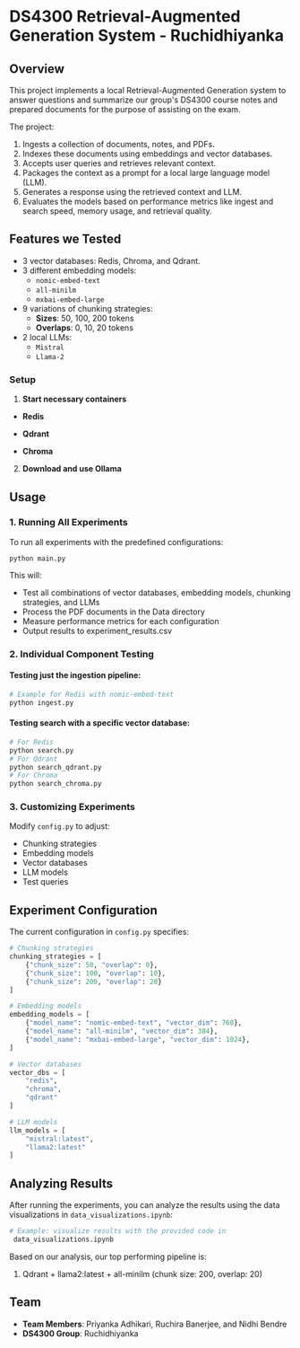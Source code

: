 # DS4300 Retrieval-Augmented Generation System - Ruchidhiyanka

## Overview
This project implements a local Retrieval-Augmented Generation system to answer questions and summarize our group's DS4300 course notes and prepared documents for the purpose of assisting on the exam. 

The project:
1. Ingests a collection of documents, notes, and PDFs.
2. Indexes these documents using embeddings and vector databases.
3. Accepts user queries and retrieves relevant context.
4. Packages the context as a prompt for a local large language model (LLM).
5. Generates a response using the retrieved context and LLM.
6. Evaluates the models based on performance metrics like ingest and search speed, memory usage, and retrieval quality.

## Features we Tested
- 3 vector databases: Redis, Chroma, and Qdrant.
- 3 different embedding models:
  - `nomic-embed-text`
  - `all-minilm`
  - `mxbai-embed-large`
- 9 variations of chunking strategies:
  - **Sizes**: 50, 100, 200 tokens
  - **Overlaps**: 0, 10, 20 tokens
- 2 local LLMs:
  - `Mistral`
  - `Llama-2`

### Setup

1. **Start necessary containers**
- **Redis**

- **Qdrant**

- **Chroma**

2. **Download and use Ollama**

## Usage
### 1. Running All Experiments
To run all experiments with the predefined configurations:
```
python main.py
```

This will:
- Test all combinations of vector databases, embedding models, chunking strategies, and LLMs
- Process the PDF documents in the Data directory
- Measure performance metrics for each configuration
- Output results to experiment_results.csv

### 2. Individual Component Testing
#### Testing just the ingestion pipeline:
```bash
# Example for Redis with nomic-embed-text
python ingest.py
```

#### Testing search with a specific vector database:
```bash
# For Redis
python search.py
# For Qdrant
python search_qdrant.py
# For Chroma
python search_chroma.py
```

### 3. Customizing Experiments
Modify `config.py` to adjust:
- Chunking strategies
- Embedding models
- Vector databases
- LLM models
- Test queries

## Experiment Configuration
The current configuration in `config.py` specifies:

```python
# Chunking strategies
chunking_strategies = [
    {"chunk_size": 50, "overlap": 0},
    {"chunk_size": 100, "overlap": 10},
    {"chunk_size": 200, "overlap": 20}
]

# Embedding models
embedding_models = [
    {"model_name": "nomic-embed-text", "vector_dim": 768},
    {"model_name": "all-minilm", "vector_dim": 384},
    {"model_name": "mxbai-embed-large", "vector_dim": 1024},
]

# Vector databases
vector_dbs = [
    "redis",
    "chroma",
    "qdrant"
]

# LLM models
llm_models = [
    "mistral:latest",
    "llama2:latest"
]
```

## Analyzing Results
After running the experiments, you can analyze the results using the data visualizations in `data_visualizations.ipynb`:

```bash
# Example: visualize results with the provided code in
 data_visualizations.ipynb
```

Based on our analysis, our top performing pipeline is:
1. Qdrant + llama2:latest + all-minilm (chunk size: 200, overlap: 20)

## Team
- **Team Members**: Priyanka Adhikari, Ruchira Banerjee, and Nidhi Bendre
- **DS4300 Group**: Ruchidhiyanka
